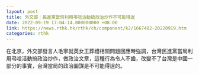 ```yaml
---
layout: post
title: 外交部：民進黨當局利用弔唁活動搞政治炒作不可能得逞
date: 2022-09-19 17:04:14.000000000 +08:00
link: https://news.rthk.hk/rthk/ch/component/k2/1667482-20220919.htm
categories: rthk
---
```


在北京，外交部發言人毛寧就英女王葬禮相關問題回應時強調，台灣民進黨當局利用弔唁活動搞政治炒作，做政治文章，這種行為令人不齒，改變不了台灣是中國一部分的事實，台灣當局的政治圖謀是不可能得逞的。
